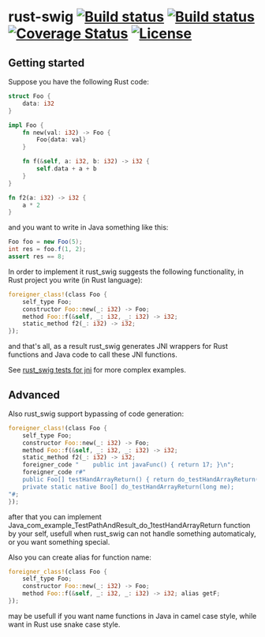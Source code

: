 # rust-swig [![Build status](https://travis-ci.org/Dushistov/rust_swig.svg?branch=master)](https://travis-ci.org/Dushistov/rust_swig) [![Build status](https://ci.appveyor.com/api/projects/status/db4rs7f96iba4bt8/branch/master?svg=true)](https://ci.appveyor.com/project/Dushistov/rust-swig/branch/master) [![Coverage Status](https://coveralls.io/repos/github/Dushistov/rust_swig/badge.svg?branch=master)](https://coveralls.io/github/Dushistov/rust_swig?branch=master) [![License](https://img.shields.io/badge/license-BSD-green.svg)](https://github.com/Dushistov/rust_swig/blob/master/LICENSE)


## Getting started

Suppose you have the following Rust code:
```Rust
struct Foo {
    data: i32
}

impl Foo {
    fn new(val: i32) -> Foo {
        Foo{data: val}
    }

    fn f(&self, a: i32, b: i32) -> i32 {
        self.data + a + b
    }
}

fn f2(a: i32) -> i32 {
    a * 2
}
```

and you want to write in Java something like this:

```Java
Foo foo = new Foo(5);
int res = foo.f(1, 2);
assert res == 8;
```

In order to implement it rust_swig suggests the following functionality,
in Rust project you write (in Rust language):

```Rust
foreigner_class!(class Foo {
    self_type Foo;
    constructor Foo::new(_: i32) -> Foo;
    method Foo::f(&self, _: i32, _: i32) -> i32;
    static_method f2(_: i32) -> i32;
});
```

and that's all, as a result rust_swig generates JNI wrappers for Rust functions
and Java code to call these JNI functions.

See [rust_swig tests for jni](https://github.com/Dushistov/rust_swig/tree/master/jni_tests) for more complex examples.

## Advanced
Also rust_swig support bypassing of code generation:

```Rust
foreigner_class!(class Foo {
    self_type Foo;
    constructor Foo::new(_: i32) -> Foo;
    method Foo::f(&self, _: i32, _: i32) -> i32;
    static_method f2(_: i32) -> i32;
    foreigner_code "    public int javaFunc() { return 17; }\n";
    foreigner_code r#"
    public Foo[] testHandArrayReturn() { return do_testHandArrayReturn(this.mNativeObj); }
    private static native Boo[] do_testHandArrayReturn(long me);
"#;
});
```

after that you can implement Java_com_example_TestPathAndResult_do_1testHandArrayReturn
function by your self, usefull when rust_swig can not handle something automaticaly,
or you want something special.

Also you can create alias for function name:

```Rust
foreigner_class!(class Foo {
    self_type Foo;
    constructor Foo::new(_: i32) -> Foo;
    method Foo::f(&self, _: i32, _: i32) -> i32; alias getF;
});
```

may be usefull if you want name functions in Java in camel case style,
while want in Rust use snake case style.

